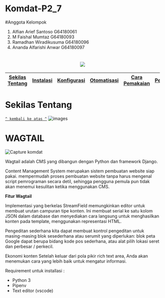 # Komdat-P2_7
#Anggota Kelompok
1. Alfian Arief Santoso G64180061
2. M Faishal Mumtaz G64180093
3. Ramadhan Wiradikusuma G64180096
4. Ananda Alfarishi Anwar G64180097

<h1 align="center"><img src="https://user-images.githubusercontent.com/55485843/111281788-e7009900-866f-11eb-925a-c78eaa171cf9.png"></h1>

[Sekilas Tentang](#sekilas-tentang) | [Instalasi](#instalasi) | [Konfigurasi](#konfigurasi) | [Otomatisasi](#otomatisasi) | [Cara Pemakaian](#cara-pemakaian) | [Pembahasan](#pembahasan) | [Referensi](#referensi)
:---:|:---:|:---:|:---:|:---:|:---:|:---:



# Sekilas Tentang
[`^ kembali ke atas ^`](#)
![images](https://user-images.githubusercontent.com/55485843/111281788-e7009900-866f-11eb-925a-c78eaa171cf9.png)

# WAGTAIL

![Capture komdat](https://user-images.githubusercontent.com/54541186/111281876-a286e600-85fa-11eb-93b1-25c2e2725d41.PNG)


Wagtail adalah CMS yang dibangun dengan Python dan framework Django.

Content Management System merupakan sistem pembuatan website siap pakai.
mempermudah proses pembuatan website tanpa harus mengenal script pemrograman secara detil, sehingga pengguna pemula pun tidak akan menemui kesulitan ketika menggunakan CMS.

**Fitur Wagtail**

Implementasi yang berkelas
StreamField memungkinkan editor untuk membuat urutan campuran tipe konten. Ini membuat serial ke satu kolom JSON dalam database dan menyediakan cara langsung untuk menghasilkan konten pada template, menggunakan representasi HTML.

Pengeditan sederhana
kita dapat membuat kontrol pengeditan untuk masing-masing blok sesederhana atau serumit yang diperlukan: blok peta Google dapat berupa bidang kode pos sederhana, atau alat pilih lokasi seret dan perbesar / perkecil.

Ekonomi konten
Setelah keluar dari pola pikir rich text area, Anda akan menemukan cara yang lebih baik untuk mengatur informasi.

Requirement untuk installasi : 
* Python 3
* Pipenv
* Text editor (vscode)

 



